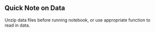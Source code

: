 ## Quick Note on Data
Unzip data files before running notebook, or use appropriate function to read in data. 
